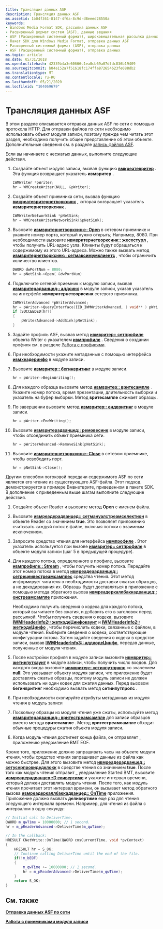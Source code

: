 ```yaml
---
title: Трансляция данных ASF
description: Трансляция данных ASF
ms.assetid: 1b04f361-8147-4f6a-8c9d-d8eeed28550a
keywords:
- Windows Media Format SDK, рассылка данных ASF
- Расширенный формат систем (ASF), данные вещания
- ASF (Расширенный системный формат), широковещательная рассылка данных
- Пакет SDK для Windows Media Format, отправка данных ASF
- Расширенный системный формат (ASF), отправка данных
- ASF (Расширенный системный формат), отправка данных
ms.topic: article
ms.date: 05/31/2018
ms.openlocfilehash: 42339b4a3e60666c1ea0cb69a07dfdc836b19409
ms.sourcegitcommit: b04e152a7f51618fc174ffa872654623fe088db2
ms.translationtype: MT
ms.contentlocale: ru-RU
ms.lasthandoff: 05/21/2020
ms.locfileid: "104069679"
---
```

# <a name="broadcasting-asf-data"></a>Трансляция данных ASF

В этом разделе описывается отправка данных ASF по сети с помощью протокола HTTP. Для отправки файлов по сети необходимо использовать объект модуля записи, поэтому прежде чем читать этот раздел, необходимо получить общее представление об этом объекте. Дополнительные сведения см. в разделе [запись файлов ASF](writing-asf-files.md).

Если вы начинаете с несжатых данных, выполните следующие действия.

1.  Создайте объект модуля записи, вызвав функцию [**вмкреатевритер**](/previous-versions/windows/desktop/api/Wmsdkidl/nf-wmsdkidl-wmcreatewriter) . Эта функция возвращает указатель **ивмвритер** .
    ```C++
    IWMWriter *pWriter;
    hr = WMCreateWriter(NULL, &pWriter);
    ```

    

2.  Создайте объект приемника сети, вызвав функцию [**вмкреатевритернетворксинк**](/previous-versions/windows/desktop/api/wmsdkidl/nf-wmsdkidl-wmcreatewriternetworksink) , которая возвращает указатель **ивмвритернетворксинк** .
    ```C++
    IWMWriterNetworkSink *pNetSink;
    hr = WMCreateWriterNetworkSink(&pNetSink);
    ```

    

3.  Вызовите [**ивмвритернетворксинк:: Open**](/previous-versions/windows/desktop/api/Wmsdkidl/nf-wmsdkidl-iwmwriternetworksink-open) в сетевом приемнике и укажите номер порта, который нужно открыть; Например, 8080. При необходимости вызовите [**ивмвритернетворксинк:: жесостурл**](/previous-versions/windows/desktop/api/Wmsdkidl/nf-wmsdkidl-iwmwriternetworksink-gethosturl) , чтобы получить URL-адрес узла. Клиенты будут обращаться к содержимому из этого URL-адреса. Можно также вызвать метод [**ивмвритернетворксинк:: сетмаксимумклиентс**](/previous-versions/windows/desktop/api/Wmsdkidl/nf-wmsdkidl-iwmwriternetworksink-setmaximumclients) , чтобы ограничить количество клиентов.
    ```C++
    DWORD dwPortNum = 8080;
    hr = pNetSink->Open( &dwPortNum)
    ```

    

4.  Подключите сетевой приемник к модулю записи, вызвав [**ивмвритерадванцед:: аддсинк**](/previous-versions/windows/desktop/api/Wmsdkidl/nf-wmsdkidl-iwmwriteradvanced-addsink) в модуле записи, указав указатель на интерфейс **ивмвритернетворксинк** сетевого приемника.
    ```C++
    IWMWriterAdvanced *pWriterAdvanced;
    hr = pWriter->QueryInterface(IID_IWMWriterAdvanced, ( void** ) pWriterAdvanced );
    if (SUCCEEDED(hr))
    {
        pWriterAdvanced->AddSink(pNetSink);
    }
    ```

    

5.  Задайте профиль ASF, вызвав метод [**ивмвритер:: сетпрофиле**](/previous-versions/windows/desktop/api/Wmsdkidl/nf-wmsdkidl-iwmwriter-setprofile) объекта Writer с указателем [**ивмпрофиле**](iwmprofile.md) . Сведения о создании профиля см. в разделе [Работа с профилями](working-with-profiles.md).
6.  При необходимости укажите метаданные с помощью интерфейса [**ивмхеадеринфо**](/previous-versions/windows/desktop/api/wmsdkidl/nn-wmsdkidl-iwmheaderinfo) в модуле записи.
7.  Вызовите [**ивмвритер:: бегинвритинг**](/previous-versions/windows/desktop/api/Wmsdkidl/nf-wmsdkidl-iwmwriter-beginwriting) в модуле записи.
    ```C++
    hr = pWriter->BeginWriting();
    ```

    

8.  Для каждого образца вызовите метод [**ивмвритер:: вритесампле**](/previous-versions/windows/desktop/api/Wmsdkidl/nf-wmsdkidl-iwmwriter-writesample) . Укажите номер потока, время презентации, длительность выборки и указатель на буфер выборки. Метод **вритесампле** сжимает образцы.
9.  По завершении вызовите метод [**ивмвритер:: ендвритинг**](/previous-versions/windows/desktop/api/Wmsdkidl/nf-wmsdkidl-iwmwriter-endwriting) в модуле записи.
    ```C++
    hr = pWriter->EndWriting();
    ```

    

10. Вызовите [**ивмвритерадванцед:: ремовесинк**](/previous-versions/windows/desktop/api/Wmsdkidl/nf-wmsdkidl-iwmwriteradvanced-removesink) в модуле записи, чтобы отсоединить объект приемника сети.
    ```C++
    hr = pWriterAdvanced->RemoveSink(pNetSink);
    ```

    

11. Вызовите [**ивмвритернетворксинк:: Close**](/previous-versions/windows/desktop/api/Wmsdkidl/nf-wmsdkidl-iwmwriternetworksink-close) в сетевом приемнике, чтобы освободить порт.
    ```C++
    hr = pNetSink->Close();
    ```

    

Другим способом потоковой передачи содержимого ASF по сети является его чтение из существующего ASF-файла. Этот подход демонстрируется в примере Вмвнетврите, приведенном в пакете SDK. В дополнение к приведенным выше шагам выполните следующие действия.

1.  Создайте объект Reader и вызовите метод **Open** с именем файла.
2.  Вызовите [**ивмреадерадванцед:: сетмануалстреамселектион**](/previous-versions/windows/desktop/api/Wmsdkidl/nf-wmsdkidl-iwmreaderadvanced-setmanualstreamselection) в объекте Reader со значением **true**. Это позволяет приложению считывать каждый поток в файле, включая потоки с взаимным исключением.
3.  Запросите средство чтения для интерфейса [**ивмпрофиле**](iwmprofile.md) . Этот указатель используется при вызове [**ивмвритер:: сетпрофиле**](/previous-versions/windows/desktop/api/Wmsdkidl/nf-wmsdkidl-iwmwriter-setprofile) в объекте модуля записи (шаг 5 в предыдущей процедуре).
4.  Для каждого потока, определенного в профиле, вызовите [**ивмпрофиле:: Stream**](/previous-versions/windows/desktop/api/Wmsdkidl/nf-wmsdkidl-iwmprofile-getstream) , чтобы получить номер потока. Передайте этот номер потока в метод [**ивмреадерадванцед:: сетрецеивестреамсамплес**](/previous-versions/windows/desktop/api/Wmsdkidl/nf-wmsdkidl-iwmreaderadvanced-setreceivestreamsamples) средства чтения. Этот метод информирует читателя о необходимости доставки сжатых образцов, а не декодирования их. Образцы будут доставляться в приложение с помощью метода обратного вызова [**ивмреадеркаллбаккадванцед:: онстреамсампле**](/previous-versions/windows/desktop/api/Wmsdkidl/nf-wmsdkidl-iwmreadercallbackadvanced-onstreamsample) приложения.

    Необходимо получить сведения о кодека для каждого потока, который вы читаете без сжатия, и добавить его в заголовок перед рассылкой. Чтобы получить сведения о кодека, вызовите [**IWMHeaderInfo2:: жеткодеЦинфокаунт**](/previous-versions/windows/desktop/api/wmsdkidl/nf-wmsdkidl-iwmheaderinfo2-getcodecinfocount) и [**IWMHeaderInfo2:: жеткодеЦинфо**](/previous-versions/windows/desktop/api/Wmsdkidl/nf-wmsdkidl-iwmheaderinfo2-getcodecinfo) , чтобы перечислить кодеки, связанные с файлом, в модуле чтения. Выберите сведения о кодека, соответствующие конфигурации потока. Затем задайте сведения о кодека в средстве записи, вызвав [**IWMHeaderInfo3:: аддкодеЦинфо**](/previous-versions/windows/desktop/api/Wmsdkidl/nf-wmsdkidl-iwmheaderinfo3-addcodecinfo), передав данные, полученные от модуля чтения.

5.  После настройки профиля в модуле записи вызовите [**ивмвритер:: жетинпуткаунт**](/previous-versions/windows/desktop/api/Wmsdkidl/nf-wmsdkidl-iwmwriter-getinputcount) в модуле записи, чтобы получить число входов. Для каждого входа вызовите [**ивмвритер:: сетинпутпропс**](/previous-versions/windows/desktop/api/Wmsdkidl/nf-wmsdkidl-iwmwriter-setinputprops) со значением **null**. Это указывает объекту модуля записи, что приложение будет доставлять сжатые образцы, поэтому модуль записи не должен использовать ни один кодек для сжатия данных. Перед вызовом **бегинвритинг** необходимо вызвать метод **сетинпутпропс** .
6.  При необходимости скопируйте атрибуты метаданных из модуля чтения в модуль записи
7.  Поскольку образцы из модуля чтения уже сжаты, используйте метод [**ивмвритерадванцед:: вритестреамсампле**](/previous-versions/windows/desktop/api/Wmsdkidl/nf-wmsdkidl-iwmwriteradvanced-writestreamsample) для записи образцов вместо метода **вритесампле** . Метод **вритестреамсампле** обходит обычные процедуры сжатия объекта модуля записи.
8.  Когда модуль чтения достигнет конца файла, он отправляет \_ приложению уведомление ВМТ EOF.

Кроме того, приложение должно запрашивать часы на объекте модуля чтения, чтобы средство чтения запрашивает данные из файла как можно быстрее. Для этого вызовите метод [**ивмреадерадванцед:: сетусерпровидедклокк**](/previous-versions/windows/desktop/api/Wmsdkidl/nf-wmsdkidl-iwmreaderadvanced-setuserprovidedclock) в средстве чтения со значением **true**. После того как модуль чтения отправит \_ уведомление Started ВМТ, вызовите [**ивмреадерадванцед::D еливертиме**](/previous-versions/windows/desktop/api/Wmsdkidl/nf-wmsdkidl-iwmreaderadvanced-delivertime) и укажите интервал времени, который должен доставлять модуль чтения. После того, как модуль чтения прочитает этот интервал времени, он вызывает метод обратного вызова [**ивмреадеркаллбаккадванцед:: OnTime**](/previous-versions/windows/desktop/api/Wmsdkidl/nf-wmsdkidl-iwmreadercallbackadvanced-ontime) приложения. Приложение должно вызвать **деливертиме** еще раз для чтения следующего интервала времени. Например, для чтения из файла с интервалом в одну секунду:


```C++
// Initial call to DeliverTime.
QWORD m_qwTime = 10000000; // 1 second.
hr = m_pReaderAdvanced->DeliverTime(m_qwTime);

// In the callback:
HRESULT CNetWrite::OnTime(QWORD cnsCurrentTime, void *pvContext)
{
    HRESULT hr = S_OK;
    // Continue calling DeliverTime until the end of the file.
    if(!m_bEOF)
    {
        m_qwTime += 10000000; // 1 second.
        hr = m_pReaderAdvanced->DeliverTime(m_qwTime);
    }
    return S_OK;
}
```



## <a name="related-topics"></a>См. также

<dl> <dt>

[**Отправка данных ASF по сети**](sending-asf-data-over-a-network.md)
</dt> <dt>

[**Работа с приемниками модуля записи**](working-with-writer-sinks.md)
</dt> </dl>

 

 




